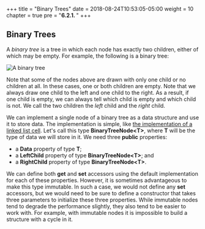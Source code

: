+++
title = "Binary Trees"
date = 2018-08-24T10:53:05-05:00
weight = 10
chapter = true
pre = "<b>6.2.1. </b>"
+++

## Binary Trees

A *binary tree* is a tree in which each node has exactly two children,
either of which may be empty. For example, the following is a binary
tree:

![A binary tree](binary-tree.jpg)

Note that some of the nodes above are drawn with only one child or no
children at all. In these cases, one or both children are empty. Note
that we always draw one child to the left and one child to the right. As
a result, if one child is empty, we can always tell which child is empty
and which child is not. We call the two children the *left* child and
the *right* child.

We can implement a single node of a binary tree as a data structure and
use it to store data. The implementation is simple, like [the
implementation of a linked list
cell](/linked-lists/intro). Let's call
this type **BinaryTreeNode\<T\>**, where **T** will be the type of data
we will store in it. We need three **public** properties:

  - a **Data** property of type **T**;
  - a **LeftChild** property of type **BinaryTreeNode\<T\>**; and
  - a **RightChild** property of type **BinaryTreeNode\<T\>**.

We can define both **get** and **set** accessors using the default
implementation for each of these properties. However, it is sometimes
advantageous to make this type immutable. In such a case, we would not
define any **set** accessors, but we would need to be sure to define a
constructor that takes three parameters to initialize these three
properties. While immutable nodes tend to degrade the performance
slightly, they also tend to be easier to work with. For example, with
immutable nodes it is impossible to build a structure with a cycle in
it.
